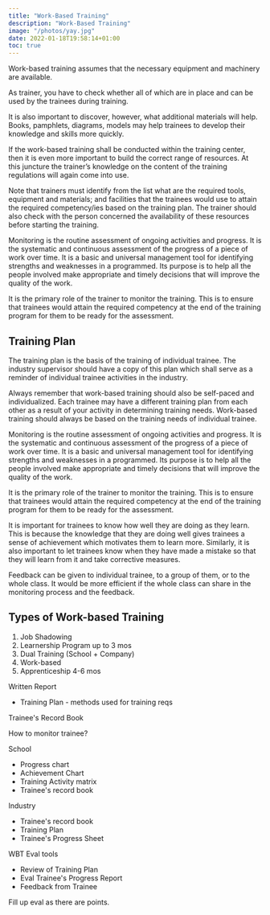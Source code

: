 ```yaml
---
title: "Work-Based Training"
description: "Work-Based Training"
image: "/photos/yay.jpg"
date: 2022-01-18T19:58:14+01:00
toc: true
---
```



Work-based training assumes that the necessary equipment and machinery are available.

As trainer, you have to check whether all of which are in place and can be used by the trainees during training. 

It is also important to discover, however, what additional materials will help. Books, pamphlets, diagrams, models may help trainees to develop their knowledge and skills more quickly.

If the work-based training shall be conducted within the training center, then it is even more important to build the correct range of resources. At this juncture the trainer’s knowledge on the content of the training regulations will again come into use.

Note that trainers must identify from the list what are the required tools, equipment and materials; and facilities that the trainees would use to attain the required competency/ies based on the training plan. The trainer should also check with the person concerned the availability of these resources before starting the training.

<!-- SAMPLE OF THE LIST FOR PLUMBING NC I -->



Monitoring is the routine assessment of ongoing activities and progress. It is the systematic and continuous assessment of the progress of      a piece of work over time. It is a basic and universal management tool for identifying strengths and weaknesses in a programmed. Its purpose is to help all the people involved make appropriate and timely decisions that will improve the quality of the work.

It is the primary role of the trainer to monitor the training. This is to ensure that trainees would attain the required competency at the end of the training program for them to be ready for the assessment.

## Training Plan

The training plan is the basis of the training of individual trainee. The industry supervisor should have a copy of this plan which shall serve as a reminder of individual trainee activities in the industry.

Always remember that work-based training should also be self-paced and individualized. Each trainee may have a different training plan from each other as a result of your activity in determining training needs. Work-based training should always be based on the training needs of individual trainee.


Monitoring is the routine assessment of ongoing activities and progress. It is the systematic and continuous assessment of the progress of      a piece of work over time. It is a basic and universal management tool for identifying strengths and weaknesses in a programmed. Its purpose is to help all the people involved make appropriate and timely decisions that will improve the quality of the work.

It is the primary role of the trainer to monitor the training. This is to ensure that trainees would attain the required competency at the end of the training program for them to be ready for the assessment.


It is important for trainees to know how well they are doing as they learn. This is because the knowledge that they are doing well gives trainees        a sense of achievement which motivates them to learn more. Similarly, it is also important to let trainees know when they have made a mistake so that they will learn from it and take corrective measures.

Feedback can be given to individual trainee, to a group of them, or to the whole class. It would be more efficient if the whole class can share in the monitoring process and the feedback.



## Types of Work-based Training

1. Job Shadowing
2. Learnership Program up to 3 mos
3. Dual Training (School + Company) 
4. Work-based 
5. Apprenticeship 4-6 mos


Written Report
  - Training Plan - methods used for training reqs

Trainee's Record Book 

How to monitor trainee?

School
- Progress chart
- Achievement Chart
- Training Activity matrix
- Trainee's record book

Industry
- Trainee's record book
- Training Plan
- Trainee's Progress Sheet 

WBT Eval tools
- Review of Training Plan
- Eval Trainee's Progress Report
- Feedback from Trainee 

Fill up eval as there are points.


<!-- Institutional Assessment
COC1 30 mins
COC2 
1 hr per participant 


30% portfolio 
40% COC1 demo
30% Oral questioning
// written report narrative report  


3 Phases
1. attendance pre-assessment
2. attendance pre-assessmentresult microteaching teach video clip 3 methods return demonstrate  mastery record mastery in achievement chart
3.


National Assessment

 -->

